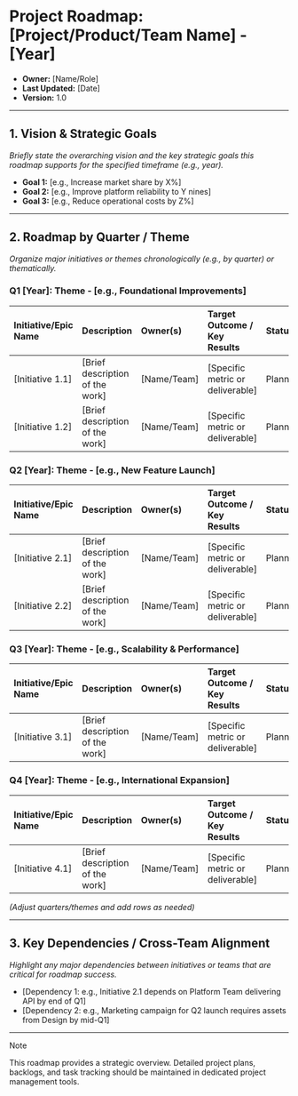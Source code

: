 # Project Roadmap: [Project/Product/Team Name] - [Year]

* **Owner:** [Name/Role]
* **Last Updated:** [Date]
* **Version:** 1.0

---

## 1. Vision & Strategic Goals

_Briefly state the overarching vision and the key strategic goals this roadmap supports for the specified timeframe (e.g., year)._

* **Goal 1:** [e.g., Increase market share by X%]
* **Goal 2:** [e.g., Improve platform reliability to Y nines]
* **Goal 3:** [e.g., Reduce operational costs by Z%]

---

## 2. Roadmap by Quarter / Theme

_Organize major initiatives or themes chronologically (e.g., by quarter) or thematically._

### **Q1 [Year]: Theme - [e.g., Foundational Improvements]**

| Initiative/Epic Name           | Description                                       | Owner(s)    | Target Outcome / Key Results              | Status      | Notes                       |
| :----------------------------- | :------------------------------------------------ | :---------- | :---------------------------------------- | :---------- | :-------------------------- |
| [Initiative 1.1]               | [Brief description of the work]                   | [Name/Team] | [Specific metric or deliverable]        | Planned     | [Dependencies, key links] |
| [Initiative 1.2]               | [Brief description of the work]                   | [Name/Team] | [Specific metric or deliverable]        | Planned     |                             |

### **Q2 [Year]: Theme - [e.g., New Feature Launch]**

| Initiative/Epic Name           | Description                                       | Owner(s)    | Target Outcome / Key Results              | Status      | Notes                       |
| :----------------------------- | :------------------------------------------------ | :---------- | :---------------------------------------- | :---------- | :-------------------------- |
| [Initiative 2.1]               | [Brief description of the work]                   | [Name/Team] | [Specific metric or deliverable]        | Planned     |                             |
| [Initiative 2.2]               | [Brief description of the work]                   | [Name/Team] | [Specific metric or deliverable]        | Planned     |                             |

### **Q3 [Year]: Theme - [e.g., Scalability & Performance]**

| Initiative/Epic Name           | Description                                       | Owner(s)    | Target Outcome / Key Results              | Status      | Notes                       |
| :----------------------------- | :------------------------------------------------ | :---------- | :---------------------------------------- | :---------- | :-------------------------- |
| [Initiative 3.1]               | [Brief description of the work]                   | [Name/Team] | [Specific metric or deliverable]        | Planned     |                             |

### **Q4 [Year]: Theme - [e.g., International Expansion]**

| Initiative/Epic Name           | Description                                       | Owner(s)    | Target Outcome / Key Results              | Status      | Notes                       |
| :----------------------------- | :------------------------------------------------ | :---------- | :---------------------------------------- | :---------- | :-------------------------- |
| [Initiative 4.1]               | [Brief description of the work]                   | [Name/Team] | [Specific metric or deliverable]        | Planned     |                             |

*(Adjust quarters/themes and add rows as needed)*

---

## 3. Key Dependencies / Cross-Team Alignment

_Highlight any major dependencies between initiatives or teams that are critical for roadmap success._

* [Dependency 1: e.g., Initiative 2.1 depends on Platform Team delivering API by end of Q1]
* [Dependency 2: e.g., Marketing campaign for Q2 launch requires assets from Design by mid-Q1]

---

> [!NOTE]
> This roadmap provides a strategic overview. Detailed project plans, backlogs, and task tracking should be maintained in dedicated project management tools.